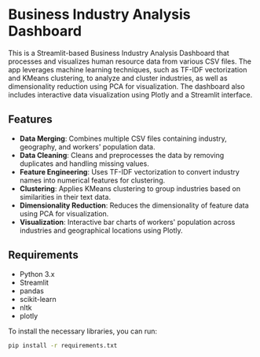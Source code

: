 # Business Industry Analysis Dashboard

This is a Streamlit-based Business Industry Analysis Dashboard that processes and visualizes human resource data from various CSV files. The app leverages machine learning techniques, such as TF-IDF vectorization and KMeans clustering, to analyze and cluster industries, as well as dimensionality reduction using PCA for visualization. The dashboard also includes interactive data visualization using Plotly and a Streamlit interface.

## Features

- **Data Merging**: Combines multiple CSV files containing industry, geography, and workers' population data.
- **Data Cleaning**: Cleans and preprocesses the data by removing duplicates and handling missing values.
- **Feature Engineering**: Uses TF-IDF vectorization to convert industry names into numerical features for clustering.
- **Clustering**: Applies KMeans clustering to group industries based on similarities in their text data.
- **Dimensionality Reduction**: Reduces the dimensionality of feature data using PCA for visualization.
- **Visualization**: Interactive bar charts of workers' population across industries and geographical locations using Plotly.

## Requirements

- Python 3.x
- Streamlit
- pandas
- scikit-learn
- nltk
- plotly

To install the necessary libraries, you can run:

```bash
pip install -r requirements.txt
